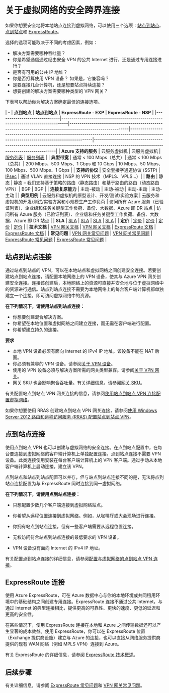 <properties 
   pageTitle="关于虚拟网络的安全跨界连接 | Windows Azure"
   description="了解虚拟网络的安全跨界连接类型，包括站点到站点连接、点到站点连接和 ExpressRoute 连接。"
   services="vpn-gateway"
   documentationCenter="na"
   authors="cherylmc"
   manager="carolz"
   editor="tysonn" />
<tags 
   ms.service="vpn-gateway"
   ms.date="08/07/2015"
   wacn.date="10/08/2015"/>

# 关于虚拟网络的安全跨界连接

如果你想要安全地将本地站点连接到虚拟网络，可以使用三个选项：[站点到站点](#site-to-site-connections)、[点到站点](#point-to-site-connections)和 [ExpressRoute](#expressroute-connections)。

选择的选项可能取决于不同的考虑因素，例如：


- 解决方案需要哪种吞吐量？
- 你是希望通信通过经由安全 VPN 的公共 Internet 进行，还是通过专用连接进行？
- 是否有可用的公共 IP 地址？
- 你是否打算使用 VPN 设备？ 如果是，它兼容吗？
- 是要连接几台计算机，还是想要站点持续连接？
- 想要创建的解决方案需要哪种类型的 VPN 网关？

下表可以帮助你为解决方案确定最佳的连接选项。

| - | **点到站点** | **站点到站点** | **ExpressRoute - EXP** | **ExpressRoute - NSP** | |------------------------------|---------------------------------------------------------------------------------|-----------------------------------------------------------------------------------------------------------|-----------------------------------------------------------------------------------------------------------------------------------------|-----------------------------------------------------------------------------------------------------------------------------------------| | **Azure 支持的服务** | 云服务虚拟机 | 云服务虚拟机 | [服务列表](../expressroute/expressroute-faqs.md#supported-azure-services) | [服务列表](../expressroute/expressroute-faqs.md#supported-azure-services) | | **典型带宽** | 通常 < 100 Mbps（总共）| 通常 < 100 Mbps（总共）| 200 Mbps、500 Mbps、1 Gbps 和 10 Gbps | 10 Mbps、50 Mbps、100 Mbps、500 Mbps、1 Gbps | | **支持的协议** | 安全套接字通道协议 (SSTP) | [IPsec](http://go.microsoft.com/fwlink/p/?LinkId=618592) | 通过 VLAN 直接连接 | NSP 的 VPN 技术（MPLS、VPLS…）| | **路由** | 静态 | 静态 – 我们支持基于策略的路由（静态路由）和基于路由的路由（动态路由 VPN）| BGP | BGP | | **连接复原能力** | 主动-被动 | 主动-被动 | 主动-主动 | 主动-主动 | | **典型用例** | 云服务和虚拟机的原型设计、开发/测试/实验方案 | 云服务和虚拟机的开发/测试/实验方案和小规模生产工作负荷 | 访问所有 Azure 服务（已验证列表）、企业级和任务关键型工作负荷、备份、大数据、Azure 即 DR 站点 | 访问所有 Azure 服务（已验证列表）、企业级和任务关键型工作负荷、备份、大数据、Azure 即 DR 站点 | | **SLA** | [SLA](https://azure.microsoft.com/support/legal/sla/) | [SLA](https://azure.microsoft.com/support/legal/sla/) | [SLA](https://azure.microsoft.com/support/legal/sla/) | [SLA](https://azure.Microsoft.com/support/legal/sla/) | | **定价** | [定价](http://azure.microsoft.com/pricing/details/vpn-gateway/) | [定价](http://azure.microsoft.com/pricing/details/vpn-gateway/) | [定价](http://azure.microsoft.com/pricing/details/expressroute/) | [定价](http://azure.microsoft.com/pricing/details/expressroute/) | | **技术文档** | [VPN 网关文档](https://azure.microsoft.com/documentation/services/vpn-gateway/) | [VPN 网关文档](https://azure.microsoft.com/documentation/services/vpn-gateway/) | [ExpressRoute 文档](https://azure.microsoft.com/documentation/services/expressroute/) | [ExpressRoute 文档](https://azure.microsoft.com/documentation/services/expressroute/) | | **常见问题** | [VPN 网关常见问题](vpn-gateway-vpn-faq.md) | [VPN 网关常见问题](vpn-gateway-vpn-faq.md) | [ExpressRoute 常见问题](../expressroute/expressroute-faqs.md) | [ExpressRoute 常见问题](../expressroute/expressroute-faqs.md) |
                                                                                 



## 站点到站点连接

通过站点到站点的 VPN，可以在本地站点和虚拟网络之间创建安全连接。若要创建站点到站点连接，请配置本地网络上的 VPN 设备，使其与 Azure VPN 网关创建安全连接。连接该创建后，本地网络上的资源可直接并安全地与位于虚拟网络中的资源进行通信。站点到站点连接不需要为本地网络上的每台客户端计算机都单独建立一个连接，即可访问虚拟网络中的资源。

**在下列情况下，请使用站点到站点连接：**

- 你想要创建混合解决方案。
- 你希望在本地位置和虚拟网络之间建立连接，而无需在客户端进行配置。
- 你希望建立持久的连接。 

**要求**

- 本地 VPN 设备必须有面向 Internet 的 IPv4 IP 地址。该设备不能在 NAT 后面。
- 你必须有兼容的 VPN 设备。请参阅[关于 VPN 设备](http://go.microsoft.com/fwlink/p/?LinkID=615099)。 
- 使用的 VPN 设备必须与解决方案所需的网关类型兼容。请参阅[关于 VPN 网关](vpn-gateway-about-vpngateways.md)。
- 网关 SKU 也会影响聚合吞吐量。有关详细信息，请参阅[网关 SKU](vpn-gateway-about-vpngateways.md#gateway-skus)。 

有关配置站点到站点 VPN 网关连接的信息，请参阅[使用站点到站点 VPN 连接配置虚拟网络](vpn-gateway-site-to-site-create.md)。

如果你想要使用 RRAS 创建站点到站点 VPN 网关连接，请参阅[使用 Windows Server 2012 路由和远程访问服务 (RRAS) 配置站点到站点 VPN](https://msdn.microsoft.com/library/dn636917.aspx)。


## 点到站点连接

使用点到站点 VPN 也可以创建与虚拟网络的安全连接。在点到站点配置中，在每台要连接到虚拟网络的客户端计算机上单独配置连接。点到站点连接不需要 VPN 设备。此类连接使用安装在每台客户端计算机上的 VPN 客户端。通过手动从本地客户端计算机上启动连接，建立该 VPN。

点到站点和站点到站点配置可以并存，但与站点到站点连接不同的是，无法将点到站点连接配置为与 ExpressRoute 同时连接到同一虚拟网络。

**在下列情况下，请使用点到站点连接：**

- 只想配置少数几个客户端连接到虚拟网络站点。

- 你希望从远程位置连接到虚拟网络。例如，从咖啡厅或大会现场进行连接。

- 你拥有站点到站点连接，但有一些客户端需要从远程位置连接。

- 无权访问符合站点到站点连接的最低要求的 VPN 设备。

- VPN 设备没有面向 Internet 的 IPv4 IP 地址。

有关配置点到站点连接的详细信息，请参阅[配置与虚拟网络的点到站点 VPN 连接](vpn-gateway-point-to-site-create.md)。

## ExpressRoute 连接

使用 Azure ExpressRoute，可在 Azure 数据中心与你的本地环境或共同租用环境中的基础结构之间创建专用连接。ExpressRoute 连接不通过公共 Internet，与通过 Internet 的典型连接相比，提供更高的可靠性、更快的速度、更低的延迟和更高的安全性。

在某些情况下，使用 ExpressRoute 连接在本地和 Azure 之间传输数据还可以产生显著的成本效益。使用 ExpressRoute，你可以在 ExpressRoute 位置（Exchange 提供商设施）建立与 Azure 的连接，也可以直接从网络服务提供商提供的现有 WAN 网络（例如 MPLS VPN）连接到 Azure。

有关 ExpressRoute 的详细信息，请参阅 [ExpressRoute 技术概述](../expressroute/expressroute-introduction.md)。


## 后续步骤

有关详细信息，请参阅 [ExpressRoute 常见问题](../expressroute/expressroute-faqs.md)和 [VPN 网关常见问题](vpn-gateway-vpn-faq.md)。

<!---HONumber=71-->